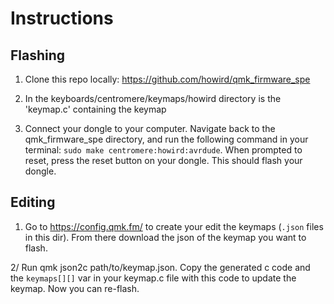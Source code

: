 # Instructions

## Flashing

1. Clone this repo locally: https://github.com/howird/qmk_firmware_spe

2. In the keyboards/centromere/keymaps/howird directory is the 'keymap.c' containing the keymap

3. Connect your dongle to your computer. Navigate back to the qmk_firmware_spe directory, and run the following command in your terminal: `sudo make centromere:howird:avrdude`. When prompted to reset, press the reset button on your dongle. This should flash your dongle.

## Editing

1. Go to https://config.qmk.fm/ to create your edit the keymaps (`.json` files in this dir). From there download the json of the keymap you want to flash.

2/ Run qmk json2c path/to/keymap.json. Copy the generated c code and the `keymaps[][]` var in your keymap.c file with this code to update the keymap. Now you can re-flash.